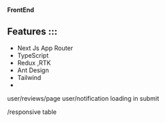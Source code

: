 #### FrontEnd 

## Features :::

- Next Js App Router
- TypeScript 
- Redux ,RTK
- Ant Design
- Tailwind
- 



user/reviews/page
user/notification
loading in submit

/responsive table